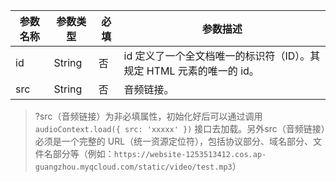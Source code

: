 | 参数名称 | 参数类型  | 必填 | 参数描述 |
| --- | --- | --- | --- |
| id | String | 否 | id 定义了一个全文档唯一的标识符（ID）。其规定 HTML 元素的唯一的 id。 |
| src | String  | 否 | 音频链接。 |

>?src（音频链接）为非必填属性，初始化好后可以通过调用 `audioContext.load({ src: 'xxxxx' })` 接口去加载。另外src（音频链接）必须是一个完整的 URL（统一资源定位符），包括协议部分、域名部分、文件名部分等（例如：`https://website-1253513412.cos.ap-guangzhou.myqcloud.com/static/video/test.mp3`）
